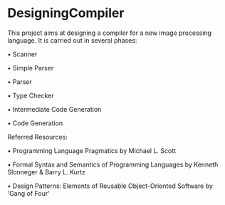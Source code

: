 # DesigningCompiler
This project aims at designing a compiler for a new image processing language. It is carried out in several phases:

•	Scanner

•	Simple Parser

•	Parser

•	Type Checker

•	Intermediate Code Generation

•	Code Generation

 Referred Resources:
 
•	Programming Language Pragmatics by Michael L. Scott

•	Formal Syntax and Semantics of Programming Languages by  Kenneth Slonneger &  Barry L. Kurtz 

•	Design Patterns: Elements of Reusable Object-Oriented Software by 'Gang of Four'
